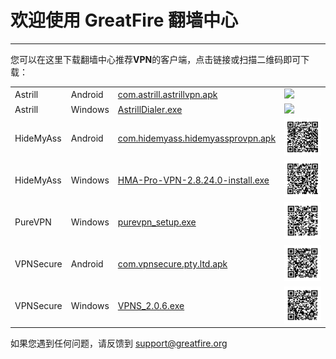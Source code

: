 # 欢迎使用 GreatFire 翻墙中心

------

您可以在这里下载翻墙中心推荐**VPN**的客户端，点击链接或扫描二维码即可下载：

| | | | |
| --- | --- | --- | --- |
| Astrill | Android | <a href="https://github.com/greatfire/cc/raw/master/z/clients/com.astrill.astrillvpn.apk">com.astrill.astrillvpn.apk</a> | <img src=https://github.com/greatfire/cc/raw/master/z/img/qr/Astrill.Android.png>
| Astrill | Windows | <a href="https://github.com/greatfire/cc/raw/master/z/clients/AstrillDialer.exe">AstrillDialer.exe</a> | <img src=https://github.com/greatfire/cc/raw/master/z/img/qr/Astrill.Windows.png>
| HideMyAss | Android | <a href="https://github.com/greatfire/cc/raw/master/z/clients/com.hidemyass.hidemyassprovpn.apk">com.hidemyass.hidemyassprovpn.apk</a> | <img src=https://github.com/greatfire/cc/raw/master/z/img/qr/HideMyAss.Android.png>
| HideMyAss | Windows | <a href="https://github.com/greatfire/cc/raw/master/z/clients/HMA-Pro-VPN-2.8.24.0-install.exe">HMA-Pro-VPN-2.8.24.0-install.exe</a> | <img src=https://github.com/greatfire/cc/raw/master/z/img/qr/HideMyAss.Windows.png>
| PureVPN | Windows | <a href="https://github.com/greatfire/cc/raw/master/z/clients/purevpn_setup.exe">purevpn_setup.exe</a> | <img src=https://github.com/greatfire/cc/raw/master/z/img/qr/PureVPN.Windows.png>
| VPNSecure | Android | <a href="https://github.com/greatfire/cc/raw/master/z/clients/com.vpnsecure.pty.ltd.apk">com.vpnsecure.pty.ltd.apk</a> | <img src=https://github.com/greatfire/cc/raw/master/z/img/qr/VPNSecure.Android.png>
| VPNSecure | Windows | <a href="https://github.com/greatfire/cc/raw/master/z/clients/VPNS_2.0.6.exe">VPNS_2.0.6.exe</a> | <img src=https://github.com/greatfire/cc/raw/master/z/img/qr/VPNSecure.Windows.png>

如果您遇到任何问题，请反馈到 <support@greatfire.org>


